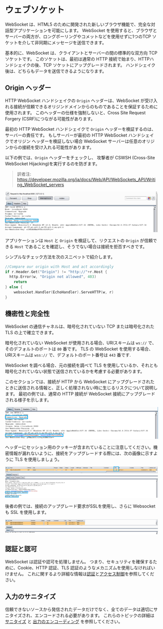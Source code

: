 ウェブソケット
==========

WebSocket は、HTML5 のために開発された新しいブラウザ機能で、完全な対話型アプリケーションを可能にします。
WebSocket を使用すると、ブラウザとサーバーの両方が、ロングポーリングやコメットなどを使用せずに1つのTCP ソケットを介して非同期にメッセージを送信できます。

基本的に、WebSocket は、クライアントとサーバーの間の標準的な双方向 TCP ソケットです。
このソケットは、最初は通常の HTTP 接続で始まり、HTTPハンドシェイクの後、TCP ソケットにアップグレードされます。
ハンドシェイク後は、どちらもデータを送信できるようになります。

## Origin ヘッダー

HTTP WebSocket ハンドシェイクの `Origin` ヘッダーは、WebSocket が受け入れる接続が信頼できるオリジンドメインからのものであることを保証するために使用されます。
このヘッダーの仕様を強制しないと、Cross Site Request Forgery (CSRF)につながる可能性があります。

最初の HTTP WebSocket ハンドシェイクで `Origin` ヘッダーを検証するのは、サーバーの責任です。
もしサーバーが最初の HTTP WebSocket ハンドシェイクでオリジン ヘッダーを検証しない場合
WebSocket サーバーは任意のオリジンからの接続を受け入れる可能性があります。

以下の例では、`Origin` ヘッダーをチェックし、
攻撃者が CSWSH (Cross-Site WebSocket Hijacking)を実行するのを防ぎます。
> 訳者注: https://developer.mozilla.org/ja/docs/Web/API/WebSockets_API/Writing_WebSocket_servers

![HTTP ヘッダリーク](img/w1_1.png)

アプリケーションは `Host` と `Origin` を検証して、リクエストの `Origin` が信頼できる `Host` であることを確認し、そうでない場合は接続を拒否すべきです。

シンプルなチェック方法を次のスニペットで紹介します。

```go
//Compare our origin with Host and act accordingly
if r.Header.Get("Origin") != "http://"+r.Host {
  http.Error(w, "Origin not allowed", 403)
    return
} else {
    websocket.Handler(EchoHandler).ServeHTTP(w, r)
}
```

## 機密性と完全性

WebSocket の通信チャネルは、暗号化されていない TCP または暗号化された TLS の上で確立できます。

暗号化されていない WebSocket が使用される場合、URIスキームは `ws://` で、そのデフォルトのポートは `80` 番です。
TLS の WebSocket を使用する場合、URIスキームは `wss://` で、デフォルトのポート番号は
`443` 番です.

WebSocket を調べる場合、元の接続を調べて TLS を使用しているか、それとも暗号化されていない状態で送信されているかを考慮する必要があります。

このセクションでは、接続が HTTP から WebSocket にアップグレードされたときに送信される情報と、正しく処理されない時に生じるリスクについて説明します。
最初の例では、通常の HTTP 接続が WebSocket 接続にアップグレードされる様子を示します。

![HTTP Cookie Leak](img/w2_1.png)

ヘッダーにセッション用のクッキーが含まれていることに注意してください。機密情報が漏れないように、接続をアップグレードする際には、次の画像に示すように TLS を使用しましょう。

![HTTP Cookie TLS](img/ws_tls_upgrade.png)

後者の例では、接続のアップグレード要求がSSLを使用し、さらに Websocket も SSL を使用します。

![Websocket SSL](img/wss_secure.png)

## 認証と認可

WebSocket は認証や認可を処理しません。
つまり、セキュリティを確保するために、Cookie、HTTP 認証、TLS 認証のようなメカニズムを使用しなければいけません。
これに関するより詳細な情報は[認証][1]と[アクセス制御][2]を参照してください。

## 入力のサニタイズ

信頼できないソースから発信されたデータだけでなく、全てのデータは適切にサニタイズされ、エンコードされる必要があります。
これらのトピックの詳細は[サニタイズ][3] と [出力のエンコーディング][4] を参照してください。

[1]: ../authentication-password-management/README.md
[2]: ../access-control/README.md
[3]: ../input-validation/sanitization.md
[4]: ../output-encoding/README.md
